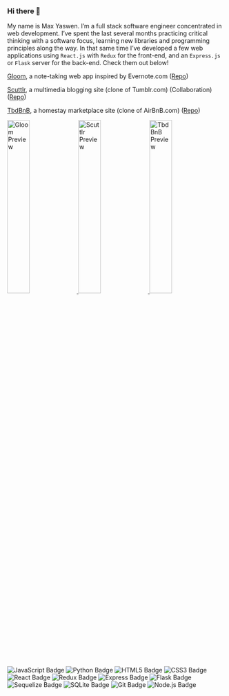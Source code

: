 ### Hi there 👋

My name is Max Yaswen. I’m a full stack software engineer concentrated in web development. I’ve spent the last several months practicing critical thinking with a software focus, learning new libraries and programming principles along the way. In that same time I’ve developed a few web applications using `React.js` with `Redux` for the front-end, and an `Express.js` or `Flask` server for the back-end. Check them out below!

[Gloom](https://gloom.onrender.com), a note-taking web app inspired by Evernote.com ([Repo](https://github.com/myaswen/Gloom))

[Scuttlr](https://scuttlrmy.onrender.com), a multimedia blogging site (clone of Tumblr.com) (Collaboration) ([Repo](https://github.com/myaswen/group-project))

[TbdBnB](https://myaswen-airbnb-clone.herokuapp.com/), a homestay marketplace site (clone of AirBnB.com) ([Repo](https://github.com/myaswen/AirBnB))

<a href="https://github.com/myaswen/Gloom" title="Gloom">
<img src="https://myaswen.github.io/static/gloom-prev.png" alt="Gloom Preview" width="32%">
</a>
<a href="https://github.com/myaswen/group-project">
<img src="https://myaswen.github.io/static/scuttlr-prev-clipped.png" title="Scuttlr" alt="Scuttlr Preview" width="32%">
</a>
<a href="https://github.com/myaswen/AirBnB">
<img src="https://myaswen.github.io/static/tbdbnb-prev.png" title="TbdBnb" alt="TbdBnB Preview" width="32%">
</a>

![JavaScript Badge](https://img.shields.io/badge/JavaScript-F7DF1E?logo=javascript&logoColor=000&style=flat-square)
![Python Badge](https://img.shields.io/badge/Python-3776AB?logo=python&logoColor=fff&style=flat-square)
![HTML5 Badge](https://img.shields.io/badge/HTML5-E34F26?logo=html5&logoColor=fff&style=flat-square)
![CSS3 Badge](https://img.shields.io/badge/CSS3-1572B6?logo=css3&logoColor=fff&style=flat-square)
![React Badge](https://img.shields.io/badge/React-61DAFB?logo=react&logoColor=000&style=flat-square)
![Redux Badge](https://img.shields.io/badge/Redux-764ABC?logo=redux&logoColor=fff&style=flat-square)
![Express Badge](https://img.shields.io/badge/Express-000?logo=express&logoColor=fff&style=flat-square)
![Flask Badge](https://img.shields.io/badge/Flask-000?logo=flask&logoColor=fff&style=flat-square)
![Sequelize Badge](https://img.shields.io/badge/Sequelize-52B0E7?logo=sequelize&logoColor=fff&style=flat-square)
![SQLite Badge](https://img.shields.io/badge/SQLite-003B57?logo=sqlite&logoColor=fff&style=flat-square)
![Git Badge](https://img.shields.io/badge/Git-F05032?logo=git&logoColor=fff&style=flat-square)
![Node.js Badge](https://img.shields.io/badge/Node.js-393?logo=nodedotjs&logoColor=fff&style=flat-square)
